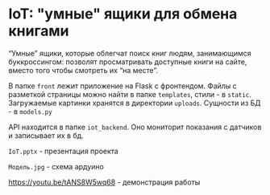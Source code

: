 # IoT: "умные" ящики для обмена книгами
“Умные” ящики, которые облегчат поиск книг людям, занимающимся буккроссингом: позволят просматривать доступные книги на сайте, вместо того чтобы смотреть их “на месте”.

В папке `front` лежит приложение на Flask с фронтендом. Файлы с разметкой страницы можно найти в папке `templates`, стили - в `static`. Загружаемые картинки хранятся в директории `uploads`. Сущности из БД - в `models.py`

API находится в папке `iot_backend`. Оно мониторит показания с датчиков и записывает их в бд.

`IoT.pptx` - презентация проекта

`Модель.jpg` - схема ардуино

https://youtu.be/tANS8W5wq68 - демонстрация работы
